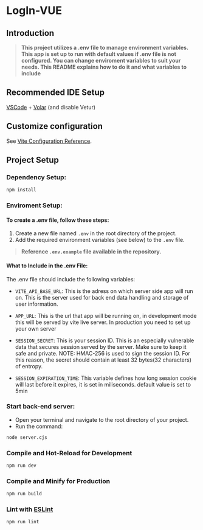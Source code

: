 # LogIn-VUE

## Introduction
 > **This project utilizes a .env file to manage environment variables. This app is set up to run with default values if .env file is not configured. You can change enviroment variables to suit your needs. This README explains how to do it and what variables to include**

## Recommended IDE Setup

[VSCode](https://code.visualstudio.com/) + [Volar](https://marketplace.visualstudio.com/items?itemName=Vue.volar) (and disable Vetur)
## Customize configuration

See [Vite Configuration Reference](https://vitejs.dev/config/).

## Project Setup

### Dependency Setup:

```sh
npm install
```
### Enviroment Setup:   
#### To create a .env file, follow these steps:
1. Create a new file named `.env` in the root directory of the project.
2. Add the required environment variables (see below) to the `.env` file.

> **Reference `.env.example` file available in the repository.**

#### What to Include in the .env File:
The .env file should include the following variables:

- `VITE_API_BASE_URL`: This is the adress on which server side app will run on. This is the server used for back end data handling and storage of user information.

- `APP_URL`: This is the url that app will be running on, in development mode this will be served by vite live server. In production you need to set up your own server

- `SESSION_SECRET`: This is your session ID. This is an especially vulnerable data that secures session served by the server. Make sure to keep it safe and private. NOTE: HMAC-256 is used to sign the session ID. For this reason, the secret should contain at least 32 bytes(32 characters) of entropy.

- `SESSION_EXPIRATION_TIME`: This variable defines how long session cookie will last before it expires, it is set in miliseconds. default value is set to 5min

### Start back-end server:

- Open your terminal and navigate to the root directory of your project.
- Run the command: 

```sh
node server.cjs
```

### Compile and Hot-Reload for Development

```sh
npm run dev
```

### Compile and Minify for Production

```sh
npm run build
```

### Lint with [ESLint](https://eslint.org/)

```sh
npm run lint
```
